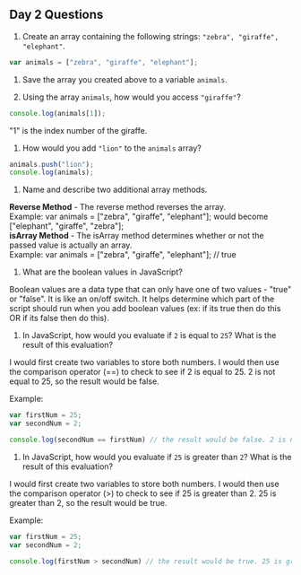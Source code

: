## Day 2 Questions

1. Create an array containing the following strings: `"zebra", "giraffe", "elephant"`.  
```javascript
var animals = ["zebra", "giraffe", "elephant"];
```

1. Save the array you created above to a variable `animals`.

1. Using the array `animals`, how would you access `"giraffe"`?  
```javascript
console.log(animals[1]);
```
"1" is the index number of the giraffe.

1. How would you add `"lion"` to the `animals` array?  
```javascript
animals.push("lion");
console.log(animals);
```

1. Name and describe two additional array methods.  

**Reverse Method** - The reverse method reverses the array.   
Example: var animals = ["zebra", "giraffe", "elephant"]; would become ["elephant", "giraffe", "zebra"];  
**isArray Method** - The isArray method determines whether or not the passed value is actually an array.  
Example:  var animals = ["zebra", "giraffe", "elephant"]; // true  

1. What are the boolean values in JavaScript?  

Boolean values are a data type that can only have one of two values -  "true" or "false". It is like an on/off switch. It helps determine which part of the script should run when you add boolean values (ex: if its true then do this OR if its false then do this).  

1. In JavaScript, how would you evaluate if `2` is equal to `25`? What is the result of this evaluation?  

I would first create two variables to store both numbers. I would then use the comparison operator (==) to check to see if 2 is equal to 25. 2 is not equal to 25, so the result would be false.

Example:
```javascript
var firstNum = 25;
var secondNum = 2;

console.log(secondNum == firstNum) // the result would be false. 2 is not equal to 25.
```  

1. In JavaScript, how would you evaluate if `25` is greater than `2`? What is the result of this evaluation?  

I would first create two variables to store both numbers. I would then use the comparison operator (>) to check to see if 25 is greater than 2. 25 is greater than 2, so the result would be true.

Example:
```javascript
var firstNum = 25;
var secondNum = 2;

console.log(firstNum > secondNum) // the result would be true. 25 is greater than 2.
```  
